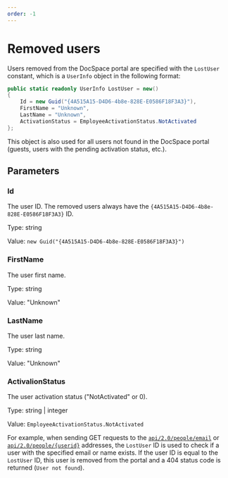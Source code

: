 ```yaml
---
order: -1
---
```


# Removed users

Users removed from the DocSpace portal are specified with the `LostUser` constant, which is a `UserInfo` object in the following format:

``` cs
public static readonly UserInfo LostUser = new()
{
    Id = new Guid("{4A515A15-D4D6-4b8e-828E-E0586F18F3A3}"),
    FirstName = "Unknown",
    LastName = "Unknown",
    ActivationStatus = EmployeeActivationStatus.NotActivated
};
```

This object is also used for all users not found in the DocSpace portal (guests, users with the pending activation status, etc.).

## Parameters

### Id

The user ID. The removed users always have the `{4A515A15-D4D6-4b8e-828E-E0586F18F3A3}` ID.

Type: string

Value: `new Guid("{4A515A15-D4D6-4b8e-828E-E0586F18F3A3}")`

### FirstName

The user first name.

Type: string

Value: "Unknown"

### LastName

The user last name.

Type: string

Value: "Unknown"

### ActivalionStatus

The user activation status ("NotActivated" or 0).

Type: string | integer

Value: `EmployeeActivationStatus.NotActivated`

For example, when sending GET requests to the [`api/2.0/people/email`](../../../../openapi/docspace/api-backend/usage-api/get-by-email.api.mdx) or [`api/2.0/people/{userid}`](../../../../openapi/docspace/api-backend/usage-api/get-by-id.api.mdx) addresses, the `LostUser` ID is used to check if a user with the specified email or name exists. If the user ID is equal to the `LostUser` ID, this user is removed from the portal and a 404 status code is returned (`User not found`).
